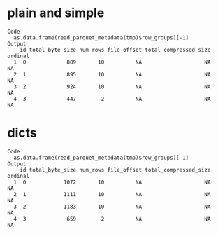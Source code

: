 # plain and simple

    Code
      as.data.frame(read_parquet_metadata(tmp)$row_groups)[-1]
    Output
        id total_byte_size num_rows file_offset total_compressed_size ordinal
      1  0             889       10          NA                    NA      NA
      2  1             895       10          NA                    NA      NA
      3  2             924       10          NA                    NA      NA
      4  3             447        2          NA                    NA      NA

# dicts

    Code
      as.data.frame(read_parquet_metadata(tmp)$row_groups)[-1]
    Output
        id total_byte_size num_rows file_offset total_compressed_size ordinal
      1  0            1072       10          NA                    NA      NA
      2  1            1111       10          NA                    NA      NA
      3  2            1183       10          NA                    NA      NA
      4  3             659        2          NA                    NA      NA

